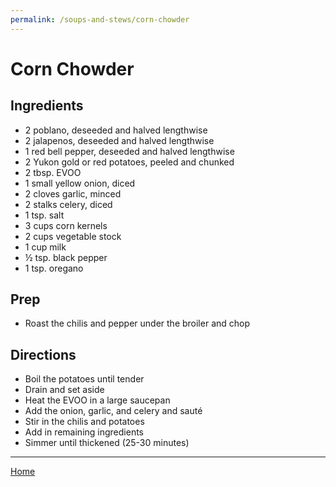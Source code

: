 ```yaml
---
permalink: /soups-and-stews/corn-chowder
---
```

# Corn Chowder

## Ingredients

- 2 poblano, deseeded and halved lengthwise
- 2 jalapenos, deseeded and halved lengthwise
- 1 red bell pepper, deseeded and halved lengthwise
- 2 Yukon gold or red potatoes, peeled and chunked
- 2 tbsp. EVOO
- 1 small yellow onion, diced
- 2 cloves garlic, minced
- 2 stalks celery, diced
- 1 tsp. salt
- 3 cups corn kernels
- 2 cups vegetable stock
- 1 cup milk
- ½ tsp. black pepper
- 1 tsp. oregano

## Prep

- Roast the chilis and pepper under the broiler and chop

## Directions

- Boil the potatoes until tender
- Drain and set aside
- Heat the EVOO in a large saucepan
- Add the onion, garlic, and celery and sauté
- Stir in the chilis and potatoes
- Add in remaining ingredients
- Simmer until thickened (25-30 minutes)

---

[Home](https://thomasjbarrett82.github.io)
